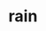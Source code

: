 ---
category: 4-letters
denotation: water from clouds
name: rain
reference_link: https://parentingpatch.com/word-matrix-rain/
root_language: Old English
root_name: regn
title: rain
type: free
word_sums:
- respelling: rains
  sum: Rain + s
- respelling: rained
  sum: Rain + ed
- respelling: raining
  sum: Rain + ing
- respelling: rainy
  sum: Rain + y
- respelling: rainier
  sum: Rain + y + er
- respelling: rainiest
  sum: Rain + y + est
- respelling: rainily
  sum: Rain + y + ly
- respelling: raininess
  sum: Rain + y + ness
- respelling: rainless
  sum: Rain + less
- respelling: rainlessly
  sum: Rain + less + ly
- respelling: rainlike
  sum: Rain + Like
- respelling: rainish
  sum: Rain + ish
- respelling: rainmaker
  sum: Rain + Make + er
- respelling: rainmakers
  sum: Rain + Make + er + s
- respelling: rainmaking
  sum: Rain + Make + ing
- respelling: rainmakings
  sum: Rain + Make + ing + s
- respelling: rainproof
  sum: Rain + Proof
- respelling: rainproofs
  sum: Rain + Proof + s
- respelling: rainproofed
  sum: Rain + Proof + ed
- respelling: rainproofing
  sum: Rain + Proof + ing
- respelling: rainproofer
  sum: Rain + Proof + er
- respelling: rainproofers
  sum: Rain + Proof + er + s
- respelling: rainband
  sum: Rain + Band
- respelling: rainbands
  sum: Rain + Band + s
- respelling: rainbird
  sum: Rain + Bird
- respelling: rainbirds
  sum: Rain + Bird + s
- respelling: rainboot
  sum: Rain + Boot
- respelling: rainboots
  sum: Rain + Boot + s
- respelling: rainbow
  sum: Rain + Bow
- respelling: rainbows
  sum: Rain + Bow + s
- respelling: raincheck
  sum: Rain + Check
- respelling: rainchecks
  sum: Rain + Check + s
- respelling: raincoat
  sum: Rain + Coat
- respelling: raincoats
  sum: Rain + Coat + s
- respelling: raindrop
  sum: Rain + Drop
- respelling: raindrops
  sum: Rain + Drop + s
- respelling: rainfall
  sum: Rain + Fall
- respelling: rainfalls
  sum: Rain + Fall + s
- respelling: rainforest
  sum: Rain + Forest
- respelling: rainforests
  sum: Rain + Forest + s
- respelling: raingear
  sum: Rain + Gear
- respelling: rainjacket
  sum: Rain + Jack + et
- respelling: rainjackets
  sum: Rain + Jack + et + s
- respelling: rainout
  sum: Rain + Out
- respelling: rainouts
  sum: Rain + Out + s
- respelling: rainshower
  sum: Rain + Shower
- respelling: rainshowers
  sum: Rain + Shower + s
- respelling: rainsoaked
  sum: Rain + Soak + ed
- respelling: rainspout
  sum: Rain + Spout
- respelling: rainspouts
  sum: Rain + Spout + s
- respelling: rainsquall
  sum: Rain + Squall
- respelling: rainsqualls
  sum: Rain + Squall + s
- respelling: rainstorm
  sum: Rain + Storm
- respelling: rainstorms
  sum: Rain + Storm + s
- respelling: rainstormy
  sum: Rain + Storm + y
- respelling: rainwash
  sum: Rain + Wash
- respelling: rainwashes
  sum: Rain + Wash + es
- respelling: rainwashed
  sum: Rain + Wash + ed
- respelling: rainwater
  sum: Rain + Water
- respelling: rainwaters
  sum: Rain + Water + s
- respelling: rainwear
  sum: Rain + Wear
- respelling: berain
  sum: be + Rain
- respelling: berains
  sum: be + Rain + s
- respelling: berained
  sum: be + Rain + ed
- respelling: beraining
  sum: be + Rain + ing
---